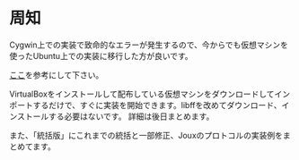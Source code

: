 # 周知

Cygwin上での実装で致命的なエラーが発生するので、今からでも仮想マシンを使ったUbuntu上での実装に移行した方が良いです。

[ここ](https://github.com/bwv1011/tut-pr2020-pairing-sample-source/tree/main/%E7%B5%B1%E6%8B%AC%E7%89%88/Ubuntu16.04_on_VirtualBox)を参考にして下さい。

VirtualBoxをインストールして配布している仮想マシンをダウンロードしてインポートするだけで、すぐに実装を開始できます。libffを改めてダウンロード、インストールする必要はないです。
詳細は後日まとめます。

また、「統括版」にこれまでの統括と一部修正、Jouxのプロトコルの実装例をまとめてます。
